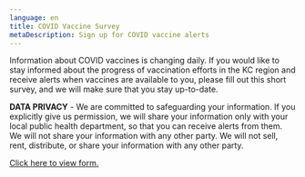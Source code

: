 ```yaml
---
language: en
title: COVID Vaccine Survey
metaDescription: Sign up for COVID vaccine alerts
---
```

Information about COVID vaccines is changing daily. If you would like to stay informed about the progress of vaccination efforts in the KC region and receive alerts when vaccines are available to you, please fill out this short survey, and we will make sure that you stay up-to-date.

**DATA PRIVACY** - We are committed to safeguarding your information. If you explicitly give us permission, we will share your information only with your local public health department, so that you can receive alerts from them. We will not share your information with any other party. We will not sell, rent, distribute, or share your information with any other party.

<a class="openforms-embed" href="[https://us.openforms.​com/Form/23af8cd2-8ff2-47ca-​846f-ed84c7e3cd1a](https://us.openforms.com/Form/23af8cd2-8ff2-47ca-846f-ed84c7e3cd1a)">Click here to view form.</a><script src="\[https://us.openforms.com/​Scripts/embed-iframe.js](https://us.openforms.com/Scripts/embed-iframe.js)"></​script>